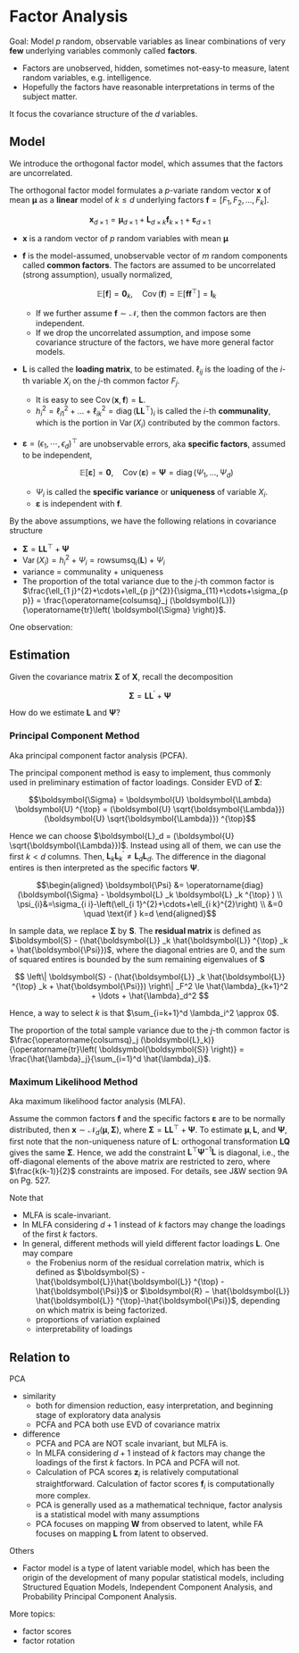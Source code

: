 # Factor Analysis

Goal: Model $p$ random, observable variables as linear combinations of very **few** underlying variables commonly called **factors**.
  - Factors are unobserved, hidden, sometimes not-easy-to measure, latent random variables, e.g. intelligence.
  - Hopefully the factors have reasonable interpretations in terms of the
subject matter.

It focus the covariance structure of the $d$ variables.


## Model

We introduce the orthogonal factor model, which assumes that the factors are uncorrelated.

The orthogonal factor model formulates a $p$-variate random vector $\boldsymbol{x}$ of mean $\boldsymbol{\mu}$ as a **linear** model of $k \le d$ underlying factors $\boldsymbol{f} = [F_1, F_2, \ldots, F_k]$.

$$
\boldsymbol{x}_{d \times 1}=\boldsymbol{\mu}_{d \times 1}+\boldsymbol{L} _{d \times k} \boldsymbol{f}_{k \times 1}+\boldsymbol{\varepsilon} _{d \times 1}
$$

- $\boldsymbol{x}$ is a random vector of $p$ random variables with mean $\boldsymbol{\mu}$
- $\boldsymbol{f}$ is the model-assumed, unobservable vector of $m$ random components called **common factors**. The factors are assumed to be uncorrelated (strong assumption), usually normalized,

  $$
  \mathbb{E} [\boldsymbol{f} ] = \boldsymbol{0} _k, \quad \operatorname{Cov}\left( \boldsymbol{f}  \right) = \mathbb{E} [\boldsymbol{f} \boldsymbol{f} ^{\top} ]  = \boldsymbol{I} _k
  $$

  - If we further assume $\boldsymbol{f} \sim \mathcal{N}$, then the common factors are then independent.
  - If we drop the uncorrelated assumption, and impose some covariance structure of the factors, we have more general factor models.

- $\boldsymbol{L}$ is called the **loading matrix**, to be estimated. $\ell_{ij}$ is the loading of the $i$-th variable $X_i$ on the $j$-th common factor $F_j$.
  - It is easy to see $\operatorname{Cov}\left( \boldsymbol{x} , \boldsymbol{f}  \right) = \boldsymbol{L}$.
  - $h_i ^2 = \ell_{i1}^2 + \ldots + \ell_{ik}^2 = \operatorname{diag}\left( \boldsymbol{L} \boldsymbol{L} ^{\top} \right)_i$ is called the $i$-th **communality**, which is the portion in $\operatorname{Var}\left( X_i \right)$ contributed by the common factors.
- $\boldsymbol{\varepsilon} = \left(\epsilon_{1}, \cdots, \epsilon_{d}\right)^{\top}$ are unobservable errors, aka **specific factors**, assumed to be independent,

  $$
  \mathbb{E} [\boldsymbol{\varepsilon} ] = \boldsymbol{0} , \quad \operatorname{Cov}\left( \boldsymbol{\varepsilon} \right) = \boldsymbol{\Psi} = \operatorname{diag}(\Psi_1, \ldots, \Psi_d)
  $$

  - $\Psi_i$ is called the **specific variance** or **uniqueness** of variable $X_i$.
  - $\boldsymbol{\varepsilon}$ is independent with $\boldsymbol{f}$.


By the above assumptions, we have the following relations in covariance structure
- $\boldsymbol{\Sigma} = \boldsymbol{L} \boldsymbol{L} ^{\top} + \boldsymbol{\Psi}$
- $\operatorname{Var}\left( X_i \right) = h_i^2 + \Psi_i = \operatorname{rowsumsq}_i (\boldsymbol{L}) + \Psi_i$
- variance = communality + uniqueness
- The proportion of the total variance due to the $j$-th common factor is $\frac{\ell_{1 j}^{2}+\cdots+\ell_{p j}^{2}}{\sigma_{11}+\cdots+\sigma_{p p}} = \frac{\operatorname{colsumsq}_j (\boldsymbol{L})}{\operatorname{tr}\left( \boldsymbol{\Sigma} \right)}$.

One observation:

## Estimation

Given the covariance matrix $\boldsymbol{\Sigma}$ of $\boldsymbol{X}$, recall the decomposition

$$\boldsymbol{\Sigma} = \boldsymbol{L} \boldsymbol{L} ^{\prime}+\boldsymbol{\Psi}$$

How do we estimate $\boldsymbol{L}$ and $\boldsymbol{\Psi}$?

### Principal Component Method

Aka principal component factor analysis (PCFA).

The principal component method is easy to implement, thus commonly used in preliminary estimation of factor loadings. Consider EVD of $\boldsymbol{\Sigma}$:

$$\boldsymbol{\Sigma} = \boldsymbol{U} \boldsymbol{\Lambda} \boldsymbol{U} ^{\top} = (\boldsymbol{U} \sqrt{\boldsymbol{\Lambda}})(\boldsymbol{U} \sqrt{\boldsymbol{\Lambda}}) ^{\top}$$

Hence we can choose $\boldsymbol{L}_d = (\boldsymbol{U} \sqrt{\boldsymbol{\Lambda}})$. Instead using all of them, we can use the first $k < d$ columns. Then, $\boldsymbol{L} _k \boldsymbol{L} _k ^\prime \ne \boldsymbol{L} _d \boldsymbol{L} _d$. The difference in the diagonal entires is then interpreted as the specific factors $\boldsymbol{\Psi}$.


$$\begin{aligned}
\boldsymbol{\Psi} &= \operatorname{diag}(\boldsymbol{\Sigma} - \boldsymbol{L} _k \boldsymbol{L} _k ^{\top} ) \\
\psi_{i}&=\sigma_{i i}-\left(\ell_{i 1}^{2}+\cdots+\ell_{i k}^{2}\right) \\
&=0 \quad \text{if } k=d
\end{aligned}$$


In sample data, we replace $\boldsymbol{\Sigma}$ by $\boldsymbol{S}$. The **residual matrix** is defined as $\boldsymbol{S} - (\hat{\boldsymbol{L}} _k \hat{\boldsymbol{L}} ^{\top}  _k + \hat{\boldsymbol{\Psi}})$, where the diagonal entries are 0, and the sum of squared entires is bounded by the sum remaining eigenvalues of $\boldsymbol{S}$

$$
\left\| \boldsymbol{S} - (\hat{\boldsymbol{L}} _k \hat{\boldsymbol{L}} ^{\top}  _k + \hat{\boldsymbol{\Psi}}) \right\| _F^2 \le \hat{\lambda}_{k+1}^2 + \ldots + \hat{\lambda}_d^2
$$

Hence, a way to select $k$ is that $\sum_{i=k+1}^d \lambda_i^2 \approx 0$.

The proportion of the total sample variance due to the $j$-th common factor is $\frac{\operatorname{colsumsq}_j (\boldsymbol{L}_k)}{\operatorname{tr}\left( \boldsymbol{\boldsymbol{S}} \right)} = \frac{\hat{\lambda}_j}{\sum_{i=1}^d \hat{\lambda}_i}$.

### Maximum Likelihood Method

Aka maximum likelihood factor analysis (MLFA).

Assume the common factors $\boldsymbol{f}$ and the specific factors $\boldsymbol{\varepsilon}$ are to be normally distributed, then $\boldsymbol{x} \sim \mathcal{N} _d (\boldsymbol{\mu} , \boldsymbol{\Sigma})$, where $\boldsymbol{\Sigma} = \boldsymbol{L} \boldsymbol{L} ^{\top}  + \boldsymbol{\Psi}$. To estimate $\boldsymbol{\mu} , \boldsymbol{L},$ and $\boldsymbol{\Psi}$, first note that the non-uniqueness nature of $\boldsymbol{L}$: orthogonal transformation $\boldsymbol{L} \boldsymbol{Q}$ gives the same $\boldsymbol{\Sigma}$. Hence, we add the constraint $\boldsymbol{L} ^{\top} \boldsymbol{\Psi} ^{-1} \boldsymbol{L}$ is diagonal, i.e., the off-diagonal elements of the above matrix are restricted to zero, where $\frac{k(k-1)}{2}$ constraints are imposed. For details, see J&W section 9A on Pg. 527.

Note that
- MLFA is scale-invariant.
- In MLFA considering $d+1$ instead of $k$ factors may change the loadings of the first $k$ factors.
- In general, different methods will yield different factor loadings $\boldsymbol{L}$. One may compare
  - the Frobenius norm of the residual correlation matrix, which is defined as $\boldsymbol{S} - \hat{\boldsymbol{L}}\hat{\boldsymbol{L}} ^{\top} - \hat{\boldsymbol{\Psi}}$ or $\boldsymbol{R} − \hat{\boldsymbol{L}} \hat{\boldsymbol{L}} ^{\top}-\hat{\boldsymbol{\Psi}}$, depending on which matrix is being factorized.
  - proportions of variation explained
  - interpretability of loadings

## Relation to

PCA
- similarity
  - both for dimension reduction, easy interpretation, and beginning stage of exploratory data analysis
  - PCFA and PCA both use EVD of covariance matrix
- difference
  - PCFA and PCA are NOT scale invariant, but MLFA is.
  - In MLFA considering $d+1$ instead of $k$ factors may change the loadings of the first $k$ factors. In PCA and PCFA will not.
  - Calculation of PCA scores $\boldsymbol{z}_i$ is relatively computational straightforward. Calculation of factor scores $\boldsymbol{f}_i$ is computationally more complex.
  - PCA is generally used as a mathematical technique, factor analysis is a statistical model with many assumptions
  - PCA focuses on mapping $\boldsymbol{W}$ from observed to latent, while FA focuses on mapping $\boldsymbol{L}$ from latent to observed.

Others
- Factor model is a type of latent variable model, which has been the origin of the development of many popular statistical models, including Structured Equation Models, Independent Component Analysis, and Probability Principal Component Analysis.

More topics:
- factor scores
- factor rotation
